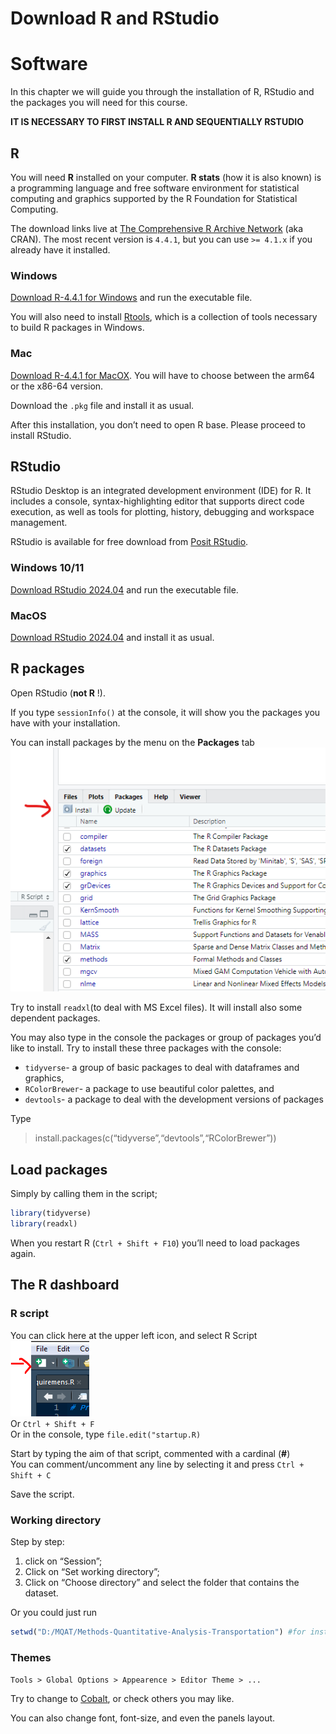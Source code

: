 Download R and RStudio
================

# Software

In this chapter we will guide you through the installation of R, RStudio
and the packages you will need for this course.

**IT IS NECESSARY TO FIRST INSTALL R AND SEQUENTIALLY RSTUDIO**

## R

You will need **R** installed on your computer. **R stats** (how it is
also known) is a programming language and free software environment for
statistical computing and graphics supported by the R Foundation for
Statistical Computing.

The download links live at [The Comprehensive R Archive
Network](https://cran.r-project.org/) (aka CRAN). The most recent
version is `4.4.1`, but you can use `>= 4.1.x` if you already have it
installed.

### Windows

[Download R-4.4.1 for
Windows](https://cran.r-project.org/bin/windows/base/R-4.4.1-win.exe)
and run the executable file.

You will also need to install
[Rtools](https://cran.r-project.org/bin/windows/Rtools/rtools44/rtools.html),
which is a collection of tools necessary to build R packages in Windows.

### Mac

[Download R-4.4.1 for MacOX](https://cran.r-project.org/). You will have
to choose between the arm64 or the x86-64 version.

Download the `.pkg` file and install it as usual.

After this installation, you don’t need to open R base. Please proceed
to install RStudio.

## RStudio

RStudio Desktop is an integrated development environment (IDE) for R. It
includes a console, syntax-highlighting editor that supports direct code
execution, as well as tools for plotting, history, debugging and
workspace management.

RStudio is available for free download from [Posit
RStudio](https://posit.co/download/rstudio-desktop/).

### Windows 10/11

[Download RStudio
2024.04](https://download1.rstudio.org/electron/windows/RStudio-2024.04.2-764.exe)
and run the executable file.

### MacOS

[Download RStudio
2024.04](https://download1.rstudio.org/electron/macos/RStudio-2024.04.2-764.dmg)
and install it as usual.

## R packages

Open RStudio (**not R** !).

If you type `sessionInfo()` at the console, it will show you the
packages you have with your installation.

You can install packages by the menu on the **Packages** tab  
![image](Figures/packages.png)

Try to install `readxl`(to deal with MS Excel files). It will install
also some dependent packages.

You may also type in the console the packages or group of packages you’d
like to install. Try to install these three packages with the console:

- `tidyverse`- a group of basic packages to deal with dataframes and
  graphics,
- `RColorBrewer`- a package to use beautiful color palettes, and
- `devtools`- a package to deal with the development versions of
  packages

Type

> install.packages(c(“tidyverse”,“devtools”,“RColorBrewer”))

## Load packages

Simply by calling them in the script;

``` r
library(tidyverse)
library(readxl)
```

When you restart R (`Ctrl + Shift + F10`) you’ll need to load packages
again.

## The R dashboard

### R script

You can click here at the upper left icon, and select R Script  
![image](Figures/script.png)  
Or `Ctrl + Shift + F`  
Or in the console, type `file.edit("startup.R)`

Start by typing the aim of that script, commented with a cardinal
(**\#**)  
You can comment/uncomment any line by selecting it and press
`Ctrl + Shift + C`

Save the script.

### Working directory

Step by step:

1.  click on “Session”;
2.  Click on “Set working directory”;
3.  Click on “Choose directory” and select the folder that contains the
    dataset.

Or you could just run

``` r
setwd("D:/MQAT/Methods-Quantitative-Analysis-Transportation") #for instance
```

### Themes

`Tools > Global Options > Appearence > Editor Theme > ...`

Try to change to [Cobalt](Figures/Cobalt.png), or check others you may
like.

You can also change font, font-size, and even the panels layout.
